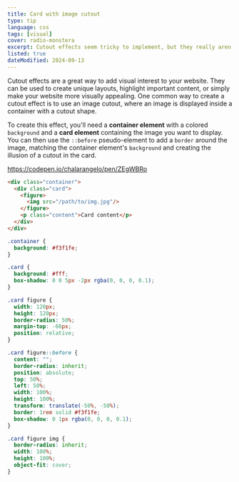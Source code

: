 ```yaml
---
title: Card with image cutout
type: tip
language: css
tags: [visual]
cover: radio-monstera
excerpt: Cutout effects seem tricky to implement, but they really aren't. CSS has you covered!
listed: true
dateModified: 2024-09-13
---
```


Cutout effects are a great way to add visual interest to your website. They can be used to create unique layouts, highlight important content, or simply make your website more visually appealing. One common way to create a cutout effect is to use an image cutout, where an image is displayed inside a container with a cutout shape.

To create this effect, you'll need a **container element** with a colored `background` and a **card element** containing the image you want to display. You can then use the `::before` pseudo-element to add a `border` around the image, matching the container element's `background` and creating the illusion of a cutout in the card.

https://codepen.io/chalarangelo/pen/ZEgWBRo

```html
<div class="container">
  <div class="card">
    <figure>
      <img src="/path/to/img.jpg"/>
    </figure>
    <p class="content">Card content</p>
  </div>
</div>
```

```css
.container {
  background: #f3f1fe;
}

.card {
  background: #fff;
  box-shadow: 0 0 5px -2px rgba(0, 0, 0, 0.1);
}

.card figure {
  width: 120px;
  height: 120px;
  border-radius: 50%;
  margin-top: -60px;
  position: relative;
}

.card figure::before {
  content: "";
  border-radius: inherit;
  position: absolute;
  top: 50%;
  left: 50%;
  width: 100%;
  height: 100%;
  transform: translate(-50%, -50%);
  border: 1rem solid #f3f1fe;
  box-shadow: 0 1px rgba(0, 0, 0, 0.1);
}

.card figure img {
  border-radius: inherit;
  width: 100%;
  height: 100%;
  object-fit: cover;
}
```
